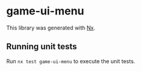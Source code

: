 # game-ui-menu

This library was generated with [Nx](https://nx.dev).

## Running unit tests

Run `nx test game-ui-menu` to execute the unit tests.
